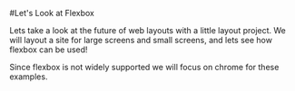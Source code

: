 #Let's Look at Flexbox

Lets take a look at the future of web layouts with a little layout project. We will layout a site for large screens and small screens, and lets see how flexbox can be used!

Since flexbox is not widely supported we will focus on chrome for these examples.